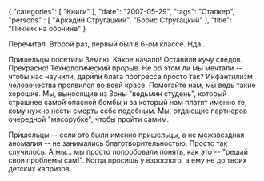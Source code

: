 {
   "categories": [
      "Книги"
   ],
   "date": "2007-05-29",
   "tags": "Cталкер",
   "persons" : [
    "Аркадий Cтругацкий", "Борис Стругацкий"
   ],
   "title": "Пикник на обочине"
}

Перечитал. Второй раз, первый был в 6-ом классе. Нда...

Пришельцы посетили Землю. Какое начало! Оставили кучу следов. Прекрасно! Технологический прорыв. Не об этом ли мы мечтали -- чтобы нас научили, дарили блага прогресса просто так? Инфантилизм человечества проявился во всей красе. Помогайте нам, мы ведь такие хорошие. Мы, выносящие из Зоны "ведьмин студень", который страшнее самой опасной бомбы и за который нам платят именно те, кому нужно нести смерть себе подобным. Мы, отдающие партнеров очередной "мясорубке", чтобы пройти самим.

Пришельцы -- если это были именно пришельцы, а не межзвездная аномалия -- не занимались благотворительностью. Просто так случилось. А мы... мы просто попробовали понять, как это -- "решай свои проблемы сам!". Когда просишь у взрослого, а ему не до твоих детских капризов.
